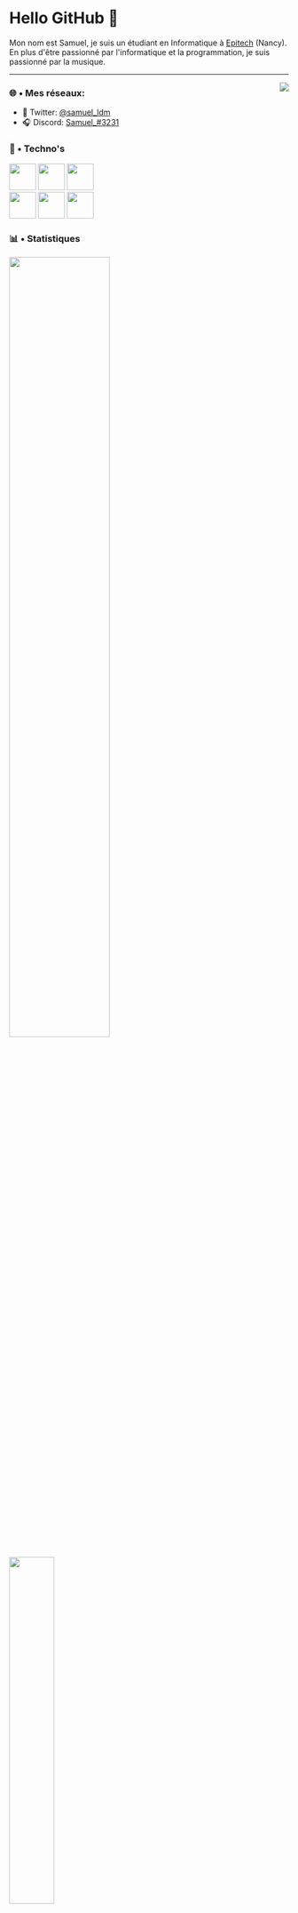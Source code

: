 # Hello GitHub 👋


Mon nom est Samuel, je suis un étudiant en Informatique à [Epitech](https://www.epitech.eu/) (Nancy). En plus d'être passionné par l'informatique et la programmation, je suis passionné par la musique.

---

<a  href="https://discord.com/users/239654425424035840">
	<img  src="https://lanyard.cnrad.dev/api/239654425424035840?hideTimestamp=true&idleMessage=Probably%20sleeping%20💤" align="right" />
</a>

### 🌐 • Mes réseaux:
* 🐤 Twitter: [@samuel_ldm](https://twitter.com/samuel_ldm)
* 🎧 Discord: [Samuel_#3231](https://discord.com/users/239654425424035840)

### 🔧 • Techno's

<div>
	<img width="48px" src="https://cdn.jsdelivr.net/gh/devicons/devicon/icons/javascript/javascript-plain.svg" />
	<img width="48px" src="https://cdn.jsdelivr.net/gh/devicons/devicon/icons/java/java-original.svg" />
	<img width="48px" src="https://cdn.jsdelivr.net/gh/devicons/devicon/icons/c/c-plain.svg" />
	<br />
	<img width="48px" src="https://cdn.jsdelivr.net/gh/devicons/devicon/icons/react/react-original.svg" />
	<img width="48px" src="https://cdn.jsdelivr.net/gh/devicons/devicon/icons/discordjs/discordjs-original.svg" />
	<img width="48px" src="https://cdn.jsdelivr.net/gh/devicons/devicon/icons/linux/linux-original.svg" />
</div>

### 📊 • Statistiques

<div>
	<img width="60%" src="https://github-readme-stats.vercel.app/api?username=samldm&show_icons=true&theme=dracula" align="left" />
	<img width="40%" src="https://github-readme-stats.vercel.app/api/top-langs/?username=samldm&theme=dracula" align="left" />
</div>
